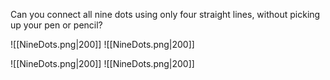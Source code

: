 Can you connect all nine dots using only four straight lines, without picking up your pen or pencil?

![[NineDots.png|200]]  ![[NineDots.png|200]]

![[NineDots.png|200]] ![[NineDots.png|200]] 


